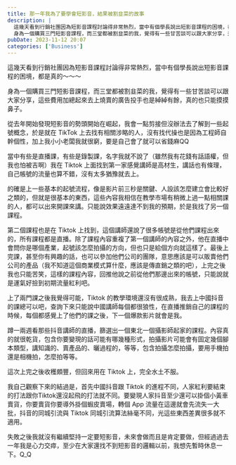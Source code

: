 ```yaml
---
title: 那一年我為了要學會短影音，結果被割韭菜的故事
description: |
  這幾天看到行銷社團因為短影音課程討論得非常熱烈，當中有個學長說出短影音課程的困境，都是真的～～～
  身為一個購買三門短影音課程，而三堂都被割韭菜的我，覺得有一些甘苦談可以跟大家分享，這些費用加總起來去上燒賣的廣告投手也是綽綽有餘，真的也只能摸摸鼻子。​
pubDate: 2023-11-12 20:07
categories: ['Business']
---
```

這幾天看到行銷社團因為短影音課程討論得非常熱烈，當中有個學長說出短影音課程的困境，都是真的～～～

身為一個購買三門短影音課程，而三堂都被割韭菜的我，覺得有一些甘苦談可以跟大家分享，這些費用加總起來去上燒賣的廣告投手也是綽綽有餘，真的也只能摸摸鼻子。​

從去年開始發現短影音的勢頭開始在崛起，我會一點剪接但沒辦法去了解到一些起號概念，於是就在 TikTok 上去找有相關涉略的人，沒有找代操也是因為工程師自幹個性，加上我小小老闆我就很窮，要是自己會了就可以省錢麻QQ

​當中有些是直播課，有些是錄製課，名字我就不說了（雖然我有花錢有話語權，但我也怕被吉啊）我在 Tiktok 上面找到第一家感覺講師是高材生，講話也有條理，自己帳號的流量也算不錯，沒有太多猶豫就去上。

的確是上一些基本的起號流程，像是影片前三秒是關鍵、人設該怎麼建立會比較好之類的，但就是很基本的東西，這些內容我相信在教學市場有稍微上過一點相關課的人，都可以出來開課來講。只能說效果遠遠達不到我的預期，於是我找了另一個課程。​

第二個課程也是在 Tiktok 上找到，這個講師還說了很多帳號是從他們課程出來的，所有課程都是直播。除了課程內容重複了第一個講師的內容之外，他在直播中會問你是哪個產業，起號該怎麼拍攝的方向，但也只是給個方向就這樣了。最後上完課，甚至你有興趣的話，也可以參加他們公司的團隊，意思應該是可以販賣他們公司的產品（我不知道這個商業模式算什麼，應該是傳直銷之類的吧），上完之後我也只能苦笑，這樣的課程內容，回推他說之前從他們那邊出來的帳號，只能說就是運氣好撿到初期流量紅利吧。

上了兩門課之後我覺得可能，Tiktok 的教學環境還沒有很成熟，我去上中國抖音的課總可以吧，查詢下來只能說中國講師每個都很狼性，在直播推銷自己的課程的時候，每個都感覺上了他們的課之後，下一個爆款影片就會是我。

蹲一兩週看那些抖音講師的直播，篩選出一個東北一個攝影師起家的課程。內容真的就很乾貨，包含你要變現的話可能有哪幾種形式，拍攝影片可能會有固定幾個腳本類型，講知識的、賣產品的、曬過程的，等等，包含拍攝怎麼拍攝，要用手機拍還是相機拍，怎麼拍等等。

這次上完之後收穫頗豐，但回來用在 Tiktok 上，完全水土不服。

我自己觀察下來的結過是，首先中國抖音跟 Tiktok 的進程不同，人家紅利要結束的打法跟你Tiktok還沒起飛的打法就不同。要變現人家抖音至少還可以掛個小黃車賣貨，你要賣貨你要導外掛個蝦皮賣場，轉個 App 流量在這邊就會先流失一大批，抖音的同城引流與 Tiktok 同城引流算法絲毫不同，光這些東西差異很多就不適用。

失敗之後我就沒有繼續堅持一定要短影音，未來會做而且是肯定要做，但經過過去一年我是心力交瘁，至少在大家還找不到短影音的邏輯以前，我想先暫時休息一下。Q_Q
